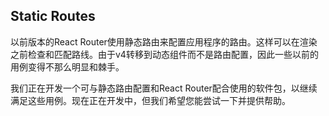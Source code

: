 ##  Static Routes

以前版本的React Router使用静态路由来配置应用程序的路由。这样可以在渲染之前检查和匹配路线。由于v4转移到动态组件而不是路由配置，因此一些以前的用例变得不那么明显和棘手。

我们正在开发一个可与静态路由配置和React Router配合使用的软件包，以继续满足这些用例。现在正在开发中，但我们希望您能尝试一下并提供帮助。
